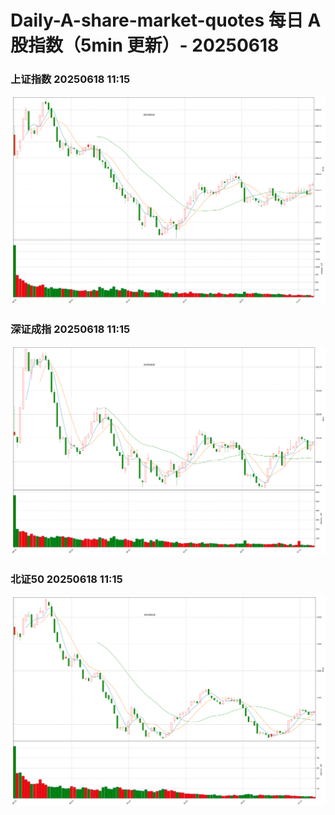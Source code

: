 
# Daily-A-share-market-quotes 每日 A 股指数（5min 更新）- 20250618

### 上证指数 20250618 11:15
![](./fig/2025/6/20250618-sh000001.png)

### 深证成指 20250618 11:15
![](./fig/2025/6/20250618-sz399001.png)

### 北证50 20250618 11:15
![](./fig/2025/6/20250618-bj899050.png)
